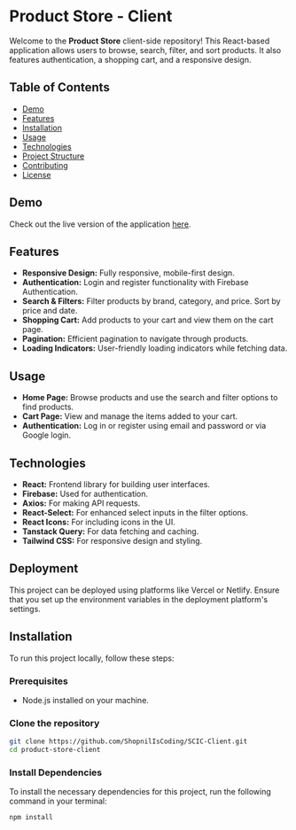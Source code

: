 # Product Store - Client

Welcome to the **Product Store** client-side repository! This React-based application allows users to browse, search, filter, and sort products. It also features authentication, a shopping cart, and a responsive design.

## Table of Contents

- [Demo](#demo)
- [Features](#features)
- [Installation](#installation)
- [Usage](#usage)
- [Technologies](#technologies)
- [Project Structure](#project-structure)
- [Contributing](#contributing)
- [License](#license)

## Demo

Check out the live version of the application [here](https://your-deployed-app.vercel.app).

## Features

- **Responsive Design:** Fully responsive, mobile-first design.
- **Authentication:** Login and register functionality with Firebase Authentication.
- **Search & Filters:** Filter products by brand, category, and price. Sort by price and date.
- **Shopping Cart:** Add products to your cart and view them on the cart page.
- **Pagination:** Efficient pagination to navigate through products.
- **Loading Indicators:** User-friendly loading indicators while fetching data.

## Usage

- **Home Page:** Browse products and use the search and filter options to find products.
- **Cart Page:** View and manage the items added to your cart.
- **Authentication:** Log in or register using email and password or via Google login.

## Technologies

- **React:** Frontend library for building user interfaces.
- **Firebase:** Used for authentication.
- **Axios:** For making API requests.
- **React-Select:** For enhanced select inputs in the filter options.
- **React Icons:** For including icons in the UI.
- **Tanstack Query:** For data fetching and caching.
- **Tailwind CSS:** For responsive design and styling.

## Deployment

This project can be deployed using platforms like Vercel or Netlify. Ensure that you set up the environment variables in the deployment platform's settings.

## Installation

To run this project locally, follow these steps:

### Prerequisites

- Node.js installed on your machine.

### Clone the repository

```bash
git clone https://github.com/ShopnilIsCoding/SCIC-Client.git
cd product-store-client 
```
### Install Dependencies

To install the necessary dependencies for this project, run the following command in your terminal:

```bash
npm install
```
